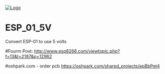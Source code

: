 [![Logo](http://goo.gl/w71QcJ)](https://github.com/sfranzyshen/ESP_01_5V)
# ESP_01_5V
Convert ESP-01 to use 5 volts

#Fourm Post:
http://www.esp8266.com/viewtopic.php?f=13&t=2187&p=12962

#oshpark.com - order pcb
https://oshpark.com/shared_projects/epBbPet4
